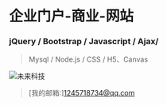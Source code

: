 # 企业门户-商业-网站
### jQuery / Bootstrap / Javascript / Ajax/

> Mysql / Node.js / CSS / H5、Canvas

![未来科技](http://down.51rc.com/imagefolder/Visual/L9680000/9679874_20130416170850.gif)

>[我的邮箱:]1245718734@qq.com


